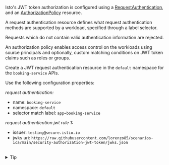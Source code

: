 Isto's JWT token authorization is configured using
a [RequestAuthentication](https://istio.io/latest/docs/reference/config/security/request_authentication/),
and an [AuthorizationPolicy](https://istio.io/latest/docs/reference/config/security/authorization-policy/)
resource.


A request authentication resource defines what request authentication methods are supported 
by a workload, specified through a label selector. 

Requests which do not contain valid authentication information are rejected.


An authorization policy enables access control on the workloads using source principals and 
optionally, custom matching conditions on JWT token claims such as roles or groups.


Create a JWT request authentication resource in the `default` namespace for the `booking-service` APIs. 

Use the following configuration properties:

*request authentication:*
- name: `booking-service`
- namespace: `default`
- selector match label: `app=booking-service`

*request authentication jwt rule 1:*
- issuer: `testing@secure.istio.io`
- jwks uri: `https://raw.githubusercontent.com/lorenzo85/scenarios-ica/main/security-authorization-jwt-token/jwks.json`


<br>
<details><summary>Tip</summary>

```plain
apiVersion: security.istio.io/v1
kind: RequestAuthentication
metadata:
 name: // TODO
spec:
 selector:
  matchLabels:
   app: // TODO
 jwtRules:
 - issuer: // TODO
   jwksUri: // TODO
```{{copy}}
</details>


<br>
<details><summary>Solution</summary>

```plain
apiVersion: security.istio.io/v1
kind: RequestAuthentication
metadata:
 name: booking-service
spec:
 selector:
  matchLabels:
   app: booking-service
 jwtRules:
 - issuer: "testing@secure.istio.io"
   jwksUri: "https://raw.githubusercontent.com/lorenzo85/scenarios-ica/main/security-authorization-jwt-token/jwks.json"
```{{copy}}
</details>